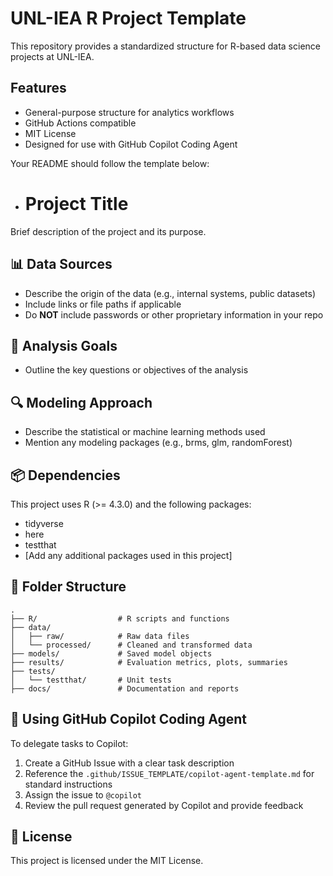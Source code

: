 # UNL-IEA R Project Template

This repository provides a standardized structure for R-based data science projects at UNL-IEA.

## Features
- General-purpose structure for analytics workflows
- GitHub Actions compatible
- MIT License
- Designed for use with GitHub Copilot Coding Agent

Your README should follow the template below:

- # Project Title

Brief description of the project and its purpose.

## 📊 Data Sources
- Describe the origin of the data (e.g., internal systems, public datasets)
- Include links or file paths if applicable
- Do **NOT** include passwords or other proprietary information in your repo

## 🎯 Analysis Goals
- Outline the key questions or objectives of the analysis

## 🔍 Modeling Approach
- Describe the statistical or machine learning methods used
- Mention any modeling packages (e.g., brms, glm, randomForest)

## 📦 Dependencies
This project uses R (>= 4.3.0) and the following packages:
- tidyverse
- here
- testthat
- [Add any additional packages used in this project]

## 📁 Folder Structure
```
.
├── R/                  # R scripts and functions
├── data/
│   ├── raw/            # Raw data files
│   └── processed/      # Cleaned and transformed data
├── models/             # Saved model objects
├── results/            # Evaluation metrics, plots, summaries
├── tests/
│   └── testthat/       # Unit tests
├── docs/               # Documentation and reports
```

## 🤖 Using GitHub Copilot Coding Agent
To delegate tasks to Copilot:
1. Create a GitHub Issue with a clear task description
2. Reference the `.github/ISSUE_TEMPLATE/copilot-agent-template.md` for standard instructions
3. Assign the issue to `@copilot`
4. Review the pull request generated by Copilot and provide feedback

## 📄 License
This project is licensed under the MIT License.

